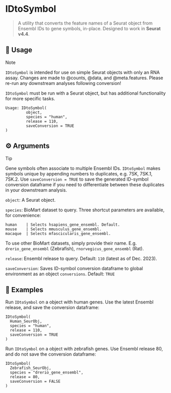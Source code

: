 # IDtoSymbol
> A utility that converts the feature names of a Seurat object from Ensembl IDs to gene symbols, in-place. Designed to work in **Seurat v4.4**.
  
## 🔧 Usage 
> [!NOTE]
> `IDtoSymbol` is intended for use on simple Seurat objects with only an RNA assay. Changes are made to @counts, @data, and @meta.features. Please re-run any downstream analyses following conversion!

`IDtoSymbol` must be run with a Seurat object, but has additional functionality for more specific tasks.
```
Usage: IDtoSymbol(
         object,
         species = "human",
         release = 110,
         saveConversion = TRUE
)
```
  
## ⚙️ Arguments
> [!TIP]
> Gene symbols often associate to multiple Ensembl IDs. `IDtoSymbol` makes symbols unique by appending numbers to duplicates, e.g. 7SK, 7SK.1, 7SK.2. Use `saveConversion = TRUE` to save the generated ID-symbol conversion dataframe if you need to differentiate between these duplicates in your downstream analysis.

`object`: A Seurat object.

`species`: BioMart dataset to query. Three shortcut parameters are available, for convenience:

```
human    | Selects hsapiens_gene_ensembl. Default.
mouse    | Selects mmusculus_gene_ensembl.
macaque  | Selects mfascicularis_gene_ensembl.
```
To use other BioMart datasets, simply provide their name. E.g. `drerio_gene_ensembl` (Zebrafish), `rnorvegicus_gene_ensembl` (Rat).

`release`: Ensembl release to query. Default: `110` (latest as of Dec. 2023).

`saveConversion`: Saves ID-symbol conversion dataframe to global environment as an object `conversions`. Default: `TRUE`
  
## 📖 Examples
Run `IDtoSymbol` on a object with human genes. Use the latest Ensembl release, and save the conversion dataframe:
```
IDtoSymbol(
  Human_SeurObj,
  species = "human",
  release = 110,
  saveConversion = TRUE
)
```
Run `IDtoSymbol` on a object with zebrafish genes. Use Ensembl release 80, and do not save the conversion dataframe:
```
IDtoSymbol(
  Zebrafish_SeurObj,
  species = "drerio_gene_ensembl",
  release = 80,
  saveConversion = FALSE
)      
```
